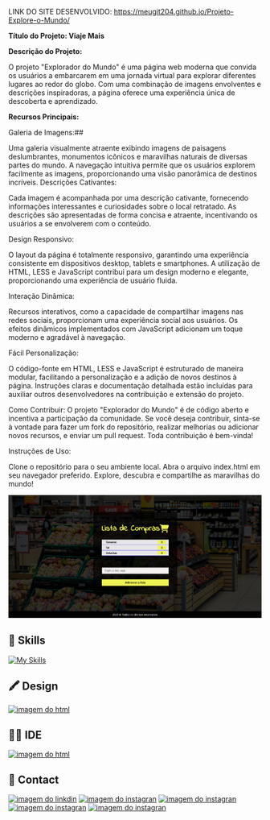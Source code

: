 LINK DO SITE DESENVOLVIDO: https://meugit204.github.io/Projeto-Explore-o-Mundo/

**Título do Projeto: Viaje Mais**

**Descrição do Projeto:**

O projeto "Explorador do Mundo" é uma página web moderna que convida os usuários a embarcarem em uma jornada virtual para explorar diferentes lugares ao redor do globo. Com uma combinação de imagens envolventes e descrições inspiradoras, a página oferece uma experiência única de descoberta e aprendizado.

**Recursos Principais:**

Galeria de Imagens:##

Uma galeria visualmente atraente exibindo imagens de paisagens deslumbrantes, monumentos icônicos e maravilhas naturais de diversas partes do mundo.
A navegação intuitiva permite que os usuários explorem facilmente as imagens, proporcionando uma visão panorâmica de destinos incríveis.
Descrições Cativantes:

Cada imagem é acompanhada por uma descrição cativante, fornecendo informações interessantes e curiosidades sobre o local retratado.
As descrições são apresentadas de forma concisa e atraente, incentivando os usuários a se envolverem com o conteúdo.

Design Responsivo:

O layout da página é totalmente responsivo, garantindo uma experiência consistente em dispositivos desktop, tablets e smartphones.
A utilização de HTML, LESS e JavaScript contribui para um design moderno e elegante, proporcionando uma experiência de usuário fluida.

Interação Dinâmica:

Recursos interativos, como a capacidade de compartilhar imagens nas redes sociais, proporcionam uma experiência social aos usuários.
Os efeitos dinâmicos implementados com JavaScript adicionam um toque moderno e agradável à navegação.

Fácil Personalização:

O código-fonte em HTML, LESS e JavaScript é estruturado de maneira modular, facilitando a personalização e a adição de novos destinos à página.
Instruções claras e documentação detalhada estão incluídas para auxiliar outros desenvolvedores na contribuição e extensão do projeto.

Como Contribuir:
O projeto "Explorador do Mundo" é de código aberto e incentiva a participação da comunidade. Se você deseja contribuir, sinta-se à vontade para fazer um fork do repositório, realizar melhorias ou adicionar novos recursos, e enviar um pull request. Toda contribuição é bem-vinda!

Instruções de Uso:

Clone o repositório para o seu ambiente local.
Abra o arquivo index.html em seu navegador preferido.
Explore, descubra e compartilhe as maravilhas do mundo!


![Texto Alternativo](https://github.com/meugit204/imagens/blob/66e4b94faaf66391b505515de6e9b15ac7aab79c/lista%20de%20compras.png)

 
 
## 🚀 Skills

[![My Skills](https://skillicons.dev/icons?i=js,html,css,angular,git)](https://skillicons.dev)

## 🖍 Design

[![imagem do html](https://img.shields.io/badge/Figma-F24E1E?style=for-the-badge&logo=figma&logoColor=white)](#)


## 👩‍💻 IDE

[![imagem do html](https://img.shields.io/badge/Visual_Studio_Code-0078D4?style=for-the-badge&logo=visual%20studio%20code&logoColor=white)](#)

## 📱 Contact

[![imagem do linkdin](https://img.shields.io/badge/LinkedIn-0077B5?style=for-the-badge&logo=linkedin&logoColor=white)](https://www.linkedin.com/in/ricardo-vieira-dev/)
[![imagem do instagran](https://img.shields.io/badge/Instagram-E4405F?style=for-the-badge&logo=instagram&logoColor=white)](https://www.instagram.com/kadu_vieira_rv/)
[![imagem do instagran](https://img.shields.io/badge/Gmail-D14836?style=for-the-badge&logo=gmail&logoColor=white)](<mailto:ricardo.dev.of@gmail.com>)
[![imagem do instagran](https://img.shields.io/badge/WhatsApp-25D366?style=for-the-badge&logo=whatsapp&logoColor=white)](https://wa.me/5598984178259)
[![imagem do instagran](https://img.shields.io/badge/website-000000?style=for-the-badge&logo=About.me&logoColor=white)](#)

